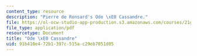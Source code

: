 ```yaml
---
content_type: resource
description: "Pierre de Ronsard's Ode \xE0 Cassandre."
file: https://ol-ocw-studio-app-production.s3.amazonaws.com/courses/21g-321-childhood-and-youth-in-french-and-francophone-cultures-spring-2013/91b410e472b1397c515ac29eb7051d05_MIT21G_321S13_ronsard.pdf
file_type: application/pdf
resourcetype: Document
title: "Ode \xE0 Cassandre"
uid: 91b410e4-72b1-397c-515a-c29eb7051d05
---
```

